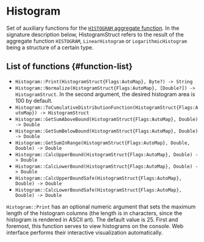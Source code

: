 # Histogram

Set of auxiliary functions for the [`HISTOGRAM` aggregate function](../../builtins/aggregation.md). In the signature description below, HistogramStruct refers to the result of the aggregate function `HISTOGRAM`, `LinearHistogram` or `LogarithmicHistogram` being a structure of a certain type.

## List of functions {#function-list}

* `Histogram::Print(HistogramStruct{Flags:AutoMap}, Byte?) -> String`
* `Histogram::Normalize(HistogramStruct{Flags:AutoMap}, [Double?]) -> HistogramStruct`. In the second argument, the desired histogram area is 100 by default.
* `Histogram::ToCumulativeDistributionFunction(HistogramStruct{Flags:AutoMap}) -> HistogramStruct`
* `Histogram::GetSumAboveBound(HistogramStruct{Flags:AutoMap}, Double) -> Double`
* `Histogram::GetSumBelowBound(HistogramStruct{Flags:AutoMap}, Double) -> Double`
* `Histogram::GetSumInRange(HistogramStruct{Flags:AutoMap}, Double, Double) -> Double`
* `Histogram::CalcUpperBound(HistogramStruct{Flags:AutoMap}, Double) -> Double`
* `Histogram::CalcLowerBound(HistogramStruct{Flags:AutoMap}, Double) -> Double`
* `Histogram::CalcUpperBoundSafe(HistogramStruct{Flags:AutoMap}, Double) -> Double`
* `Histogram::CalcLowerBoundSafe(HistogramStruct{Flags:AutoMap}, Double) -> Double`

`Histogram::Print` has an optional numeric argument that sets the maximum length of the histogram columns (the length is in characters, since the histogram is rendered in ASCII art). The default value is 25. First and foremost, this function serves to view histograms on the console. Web interface performs their interactive visualization automatically.



